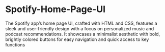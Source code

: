 # Spotify-Home-Page-UI
The Spotify app’s home page UI, crafted with HTML and CSS, features a sleek and user-friendly design with a focus on personalized music and podcast recommendations. It showcases a minimalist aesthetic with bold, brightly colored buttons for easy navigation and quick access to key functions
